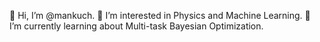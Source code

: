 👋 Hi, I’m @mankuch.
👀 I’m interested in Physics and Machine Learning.
🌱 I’m currently learning about Multi-task Bayesian Optimization.

<!---
mankuch/mankuch is a ✨ special ✨ repository because its `README.md` (this file) appears on your GitHub profile.
You can click the Preview link to take a look at your changes.
--->
